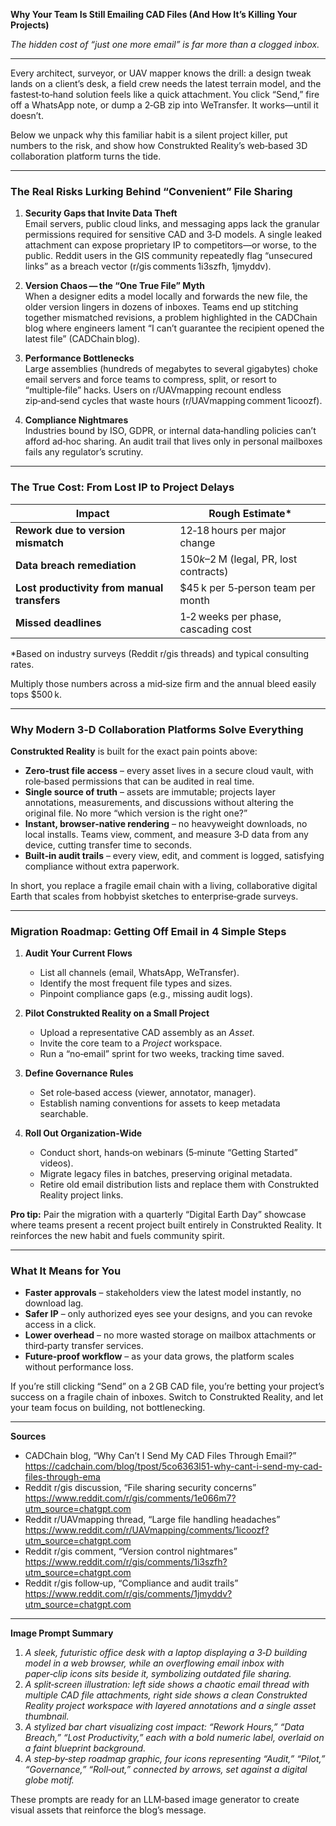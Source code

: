 **Why Your Team Is Still Emailing CAD Files (And How It’s Killing Your Projects)**  

*The hidden cost of “just one more email” is far more than a clogged inbox.*  

---

Every architect, surveyor, or UAV mapper knows the drill: a design tweak lands on a client’s desk, a field crew needs the latest terrain model, and the fastest‑to‑hand solution feels like a quick attachment. You click “Send,” fire off a WhatsApp note, or dump a 2‑GB zip into WeTransfer. It works—until it doesn’t.  

Below we unpack why this familiar habit is a silent project killer, put numbers to the risk, and show how Construkted Reality’s web‑based 3D collaboration platform turns the tide.  

---

### The Real Risks Lurking Behind “Convenient” File Sharing  

1. **Security Gaps that Invite Data Theft**  
   Email servers, public cloud links, and messaging apps lack the granular permissions required for sensitive CAD and 3‑D models. A single leaked attachment can expose proprietary IP to competitors—or worse, to the public. Reddit users in the GIS community repeatedly flag “unsecured links” as a breach vector (r/gis comments 1i3szfh, 1jmyddv).  

2. **Version Chaos — the “One True File” Myth**  
   When a designer edits a model locally and forwards the new file, the older version lingers in dozens of inboxes. Teams end up stitching together mismatched revisions, a problem highlighted in the CADChain blog where engineers lament “I can’t guarantee the recipient opened the latest file” (CADChain blog).  

3. **Performance Bottlenecks**  
   Large assemblies (hundreds of megabytes to several gigabytes) choke email servers and force teams to compress, split, or resort to “multiple‑file” hacks. Users on r/UAVmapping recount endless zip‑and‑send cycles that waste hours (r/UAVmapping comment 1icoozf).  

4. **Compliance Nightmares**  
   Industries bound by ISO, GDPR, or internal data‑handling policies can’t afford ad‑hoc sharing. An audit trail that lives only in personal mailboxes fails any regulator’s scrutiny.  

---

### The True Cost: From Lost IP to Project Delays  

| Impact | Rough Estimate* |
|--------|-----------------|
| **Rework due to version mismatch** | 12‑18 hours per major change |
| **Data breach remediation** | $150 k – $2 M (legal, PR, lost contracts) |
| **Lost productivity from manual transfers** | $45 k per 5‑person team per month |
| **Missed deadlines** | 1‑2 weeks per phase, cascading cost |

\*Based on industry surveys (Reddit r/gis threads) and typical consulting rates.  

Multiply those numbers across a mid‑size firm and the annual bleed easily tops $500 k.  

---

### Why Modern 3‑D Collaboration Platforms Solve Everything  

**Construkted Reality** is built for the exact pain points above:  

- **Zero‑trust file access** – every asset lives in a secure cloud vault, with role‑based permissions that can be audited in real time.  
- **Single source of truth** – assets are immutable; projects layer annotations, measurements, and discussions without altering the original file. No more “which version is the right one?”  
- **Instant, browser‑native rendering** – no heavyweight downloads, no local installs. Teams view, comment, and measure 3‑D data from any device, cutting transfer time to seconds.  
- **Built‑in audit trails** – every view, edit, and comment is logged, satisfying compliance without extra paperwork.  

In short, you replace a fragile email chain with a living, collaborative digital Earth that scales from hobbyist sketches to enterprise‑grade surveys.  

---

### Migration Roadmap: Getting Off Email in 4 Simple Steps  

1. **Audit Your Current Flows**  
   - List all channels (email, WhatsApp, WeTransfer).  
   - Identify the most frequent file types and sizes.  
   - Pinpoint compliance gaps (e.g., missing audit logs).  

2. **Pilot Construkted Reality on a Small Project**  
   - Upload a representative CAD assembly as an *Asset*.  
   - Invite the core team to a *Project* workspace.  
   - Run a “no‑email” sprint for two weeks, tracking time saved.  

3. **Define Governance Rules**  
   - Set role‑based access (viewer, annotator, manager).  
   - Establish naming conventions for assets to keep metadata searchable.  

4. **Roll Out Organization‑Wide**  
   - Conduct short, hands‑on webinars (5‑minute “Getting Started” videos).  
   - Migrate legacy files in batches, preserving original metadata.  
   - Retire old email distribution lists and replace them with Construkted Reality project links.  

**Pro tip:** Pair the migration with a quarterly “Digital Earth Day” showcase where teams present a recent project built entirely in Construkted Reality. It reinforces the new habit and fuels community spirit.  

---

### What It Means for You  

- **Faster approvals** – stakeholders view the latest model instantly, no download lag.  
- **Safer IP** – only authorized eyes see your designs, and you can revoke access in a click.  
- **Lower overhead** – no more wasted storage on mailbox attachments or third‑party transfer services.  
- **Future‑proof workflow** – as your data grows, the platform scales without performance loss.  

If you’re still clicking “Send” on a 2 GB CAD file, you’re betting your project’s success on a fragile chain of inboxes. Switch to Construkted Reality, and let your team focus on building, not bottlenecking.  

---

**Sources**  

- CADChain blog, “Why Can’t I Send My CAD Files Through Email?” https://cadchain.com/blog/tpost/5co6363l51-why-cant-i-send-my-cad-files-through-ema  
- Reddit r/gis discussion, “File sharing security concerns” https://www.reddit.com/r/gis/comments/1e066m7?utm_source=chatgpt.com  
- Reddit r/UAVmapping thread, “Large file handling headaches” https://www.reddit.com/r/UAVmapping/comments/1icoozf?utm_source=chatgpt.com  
- Reddit r/gis comment, “Version control nightmares” https://www.reddit.com/r/gis/comments/1i3szfh?utm_source=chatgpt.com  
- Reddit r/gis follow‑up, “Compliance and audit trails” https://www.reddit.com/r/gis/comments/1jmyddv?utm_source=chatgpt.com  

---

**Image Prompt Summary**  

1. *A sleek, futuristic office desk with a laptop displaying a 3‑D building model in a web browser, while an overflowing email inbox with paper‑clip icons sits beside it, symbolizing outdated file sharing.*  
2. *A split‑screen illustration: left side shows a chaotic email thread with multiple CAD file attachments, right side shows a clean Construkted Reality project workspace with layered annotations and a single asset thumbnail.*  
3. *A stylized bar chart visualizing cost impact: “Rework Hours,” “Data Breach,” “Lost Productivity,” each with a bold numeric label, overlaid on a faint blueprint background.*  
4. *A step‑by‑step roadmap graphic, four icons representing “Audit,” “Pilot,” “Governance,” “Roll‑out,” connected by arrows, set against a digital globe motif.*  

These prompts are ready for an LLM‑based image generator to create visual assets that reinforce the blog’s message.  
